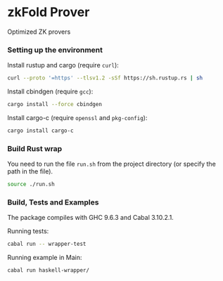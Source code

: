 # zkFold Prover
Optimized ZK provers

### Setting up the environment

<!-- In the comments you can find instructions for installing the required packages. The instructions were tested on an Ubuntu 24.04 virtual machine -->

<!-- Curl*
```bash
sudo apt install curl
``` -->
Install rustup and cargo (require `curl`):

```bash
curl --proto '=https' --tlsv1.2 -sSf https://sh.rustup.rs | sh
```

<!-- gcc*
```bash
sudo apt install gcc
``` -->

Install cbindgen (require `gcc`):
```bash
cargo install --force cbindgen
```
<!-- openssl*
```bash
sudo apt-get install libssl-dev
```
pkg-config*
```bash
sudo apt install pkg-config
``` -->

Install cargo-c (require `openssl` and `pkg-config`):
```bash
cargo install cargo-c
```

### Build Rust wrap

You need to run the file `run.sh` from the project directory (or specify the path in the file).

```bash
source ./run.sh
```

### Build, Tests and Examples

The package compiles with GHC 9.6.3 and Cabal 3.10.2.1.

Running tests:
```bash
cabal run -- wrapper-test
```

Running example in Main:
```
cabal run haskell-wrapper/
```